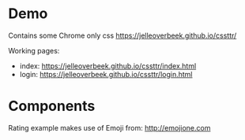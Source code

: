 # Demo
Contains some Chrome only css
https://jelleoverbeek.github.io/cssttr/

Working pages:
* index: https://jelleoverbeek.github.io/cssttr/index.html
* login: https://jelleoverbeek.github.io/cssttr/login.html

# Components

Rating example makes use of Emoji from: http://emojione.com